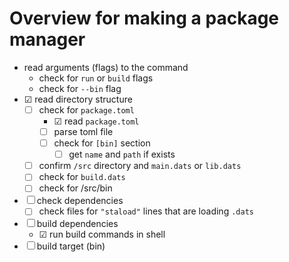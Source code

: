 # Overview for making a package manager

- read arguments (flags) to the command
    - check for `run` or `build` flags
    - check for `--bin` flag
- ☑ read directory structure
    - ☐ check for `package.toml` 
        - ☑ read `package.toml` 
        - ☐ parse toml file
        - ☐ check for `[bin]` section
            - ☐ get `name` and `path` if exists
    - ☐ confirm `/src` directory and `main.dats` or `lib.dats`
    - ☐ check for `build.dats`
    - ☐ check for /src/bin
- ☐ check dependencies
    - ☐ check files for `"staload"` lines that are loading `.dats`
- ☐ build dependencies
    - ☑  run build commands in shell
- ☐ build target (bin)
